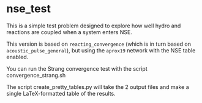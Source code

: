 # nse_test

This is a simple test problem designed to explore how well hydro and
reactions are coupled when a system enters NSE.

This version is based on ``reacting_convergence`` (which is in turn
based on ``acoustic_pulse_general``), but using the ``aprox19``
network with the NSE table enabled.

You can run the Strang convergence test with the script convergence_strang.sh

The script create_pretty_tables.py will take the 2 output files and
make a single LaTeX-formatted table of the results.
